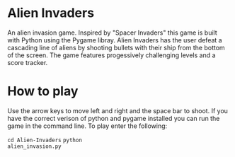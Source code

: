 # Alien Invaders
An alien invasion game. Inspired by "Spacer Invaders" this game is built with Python using the Pygame libray. Alien Invaders has the user defeat a cascading line of aliens by shooting bullets with their ship from the bottom of the screen. The game features progessively challenging levels and a score tracker. 

<h1>How to play</h1>

Use the arrow keys to move left and right and the space bar to shoot. If you have the correct verison of python and pygame installed you can run the game in the command line. To play enter the following:

<code>cd Alien-Invaders</code>
<code>python alien_invasion.py</code>
